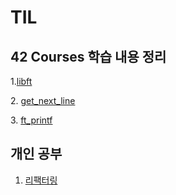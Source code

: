 # TIL
## 42 Courses 학습 내용 정리  
1.[libft][libftlink]

[libftlink]: https://github.com/kshim1208/TIL/tree/main/42Courses/libft
2. [get_next_line][gnllink]

[gnllink]: https://github.com/kshim1208/TIL/tree/main/42Courses/get_next_line
3. [ft_printf][ft_pflink]

[ft_pflink]: https://github.com/kshim1208/TIL/tree/main/42Courses/ft_printf
  
  
## 개인 공부
1. [리팩터링][refactlink]  

[refactlink]: https://github.com/kshim1208/TIL/tree/main/%EA%B0%9C%EC%9D%B8%20%EA%B3%B5%EB%B6%80/Refactoring
    
